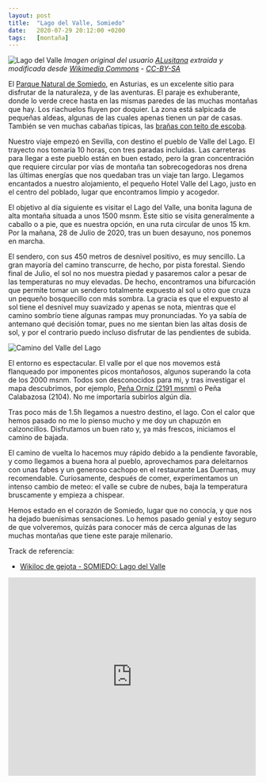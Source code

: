 ```yaml
---
layout: post
title:  "Lago del Valle, Somiedo"
date:   2020-07-29 20:12:00 +0200
tags:	[montaña]
---
```


![Lago del Valle][lago]
_Imagen original del usuario [ALusitana][user] extraida y modificada desde [Wikimedia Commons][wcommons] - [CC-BY-SA][licencia]_

El [Parque Natural de Somiedo][wiki_somiedo], en Asturias, es un excelente sitio para disfrutar de
la naturaleza, y de las aventuras. El paraje es exhuberante, donde lo verde crece hasta en las
mismas paredes de las muchas montañas que hay. Los riachuelos fluyen por doquier. La zona está
salpicada de pequeñas aldeas, algunas de las cuales apenas tienen un par de casas. También se ven
muchas cabañas típicas, las [brañas con teito de escoba][wiki_teito].

<!--more-->

Nuestro viaje empezó en Sevilla, con destino el pueblo de Valle del Lago. El
trayecto nos tomaría 10 horas, con tres paradas incluidas. Las carreteras para
llegar a este pueblo están en buen estado, pero la gran concentración que
requiere circular por vías de montaña tan sobrecogedoras nos drena las últimas
energías que nos quedaban tras un viaje tan largo. Llegamos encantados a
nuestro alojamiento, el pequeño Hotel Valle del Lago, justo en el centro del
poblado, lugar que encontramos limpio y acogedor.

El objetivo al día siguiente es visitar el Lago del Valle, una bonita laguna de
alta montaña situada a unos 1500 msnm. Este sitio se visita generalmente a
caballo o a pie, que es nuestra opción, en una ruta circular de unos 15 km. Por
la mañana, 28 de Julio de 2020, tras un buen desayuno, nos ponemos en marcha.

El sendero, con sus 450 metros de desnivel positivo, es muy sencillo. La
gran mayoría del camino transcurre, de hecho, por pista forestal. Siendo final
de Julio, el sol no nos muestra piedad y pasaremos calor a pesar de las
temperaturas no muy elevadas. De hecho, encontramos una bifurcación que permite
tomar un sendero totalmente expuesto al sol u otro que cruza un pequeño
bosquecillo con más sombra. La gracia es que el expuesto al sol tiene el
desnivel muy suavizado y apenas se nota, mientras que el camino sombrío tiene
algunas rampas muy pronunciadas. Yo ya sabía de antemano qué decisión tomar,
pues no me sientan bien las altas dosis de sol, y por el contrario puedo
incluso disfrutar de las pendientes de subida.

![Camino del Valle del Lago][camino]

El entorno es espectacular. El valle por el que nos movemos está flanqueado por
imponentes picos montañosos, algunos superando la cota de los 2000 msnm. Todos
son desconocidos para mi, y tras investigar el mapa descubrimos, por ejemplo,
[Peña Orniz (2191 msnm)][wiki_orniz] o Peña Calabazosa (2104). No me importaría
subirlos algún día.

Tras poco más de 1.5h llegamos a nuestro destino, el lago. Con el calor que
hemos pasado no me lo pienso mucho y me doy un chapuzón en calzoncillos.
Disfrutamos un buen rato y, ya más frescos, iniciamos el camino de bajada.

El camino de vuelta lo hacemos muy rápido debido a la pendiente favorable, y
como llegamos a buena hora al pueblo, aprovechamos para deleitarnos con unas
fabes y un generoso cachopo en el restaurante Las Duernas, muy recomendable.
Curiosamente, después de comer, experimentamos un intenso cambio de meteo:
el valle se cubre de nubes, baja la temperatura bruscamente y empieza a
chispear.

Hemos estado en el corazón de Somiedo, lugar que no conocía, y que nos ha
dejado buenísimas sensaciones. Lo hemos pasado genial y estoy seguro de que
volveremos, quizás para conocer más de cerca algunas de las muchas montañas que
tiene este paraje milenario.

Track de referencia:
* [Wikiloc de gejota - SOMIEDO: Lago del Valle][track]

<div class="iframeWikilocWrapper">
<iframe frameBorder="0" scrolling="no"
  src="https://es.wikiloc.com/wikiloc/spatialArtifacts.do?event=view&id=14305019&measures=on&title=on&near=on&images=off&maptype=H"
  width="500" height="400">
</iframe>
</div>

[wiki_somiedo]:	https://es.wikipedia.org/wiki/Parque_natural_de_Somiedo
[wiki_teito]:	https://es.wikipedia.org/wiki/Teito
[wiki_orniz]:	https://es.wikipedia.org/wiki/Pe%C3%B1a_Orniz
[camino]:	{{site.url}}/assets/20200709-01-valle-del-lago.png
[lago]:		{{site.url}}/assets/20200709-02-lago-del-valle-wikicommons-alusitana.png
[user]:		https://commons.wikimedia.org/w/index.php?title=User:ALusitana
[licencia]:	https://creativecommons.org/licenses/by-sa/3.0/es/deed.en
[wcommons]:	https://commons.wikimedia.org/w/index.php?curid=40640413
[track]:	https://www.wikiloc.com/hiking-trails/somiedo-lago-del-valle-14305019
